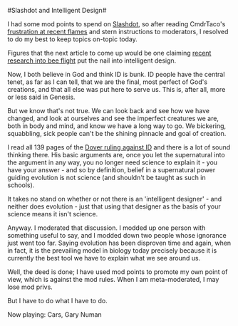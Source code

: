 #Slashdot and Intelligent Design#

I had some mod points to spend on [Slashdot](http://slashdot.org), so after reading CmdrTaco's [frustration at recent flames](http://slashdot.org/article.pl?sid=06/01/10/1440240&tid=124) and stern instructions to moderators, I resolved to do my best to keep topics on-topic today.

Figures that the next article to come up would be one claiming [recent research into bee flight](http://science.slashdot.org/article.pl?sid=06/01/10/1950222&tid=14) put the nail into intelligent design.

Now, I both believe in God and think ID is bunk. ID people have the central tenet, as far as I can tell, that we are the final, most perfect of God's creations, and that all else was put here to serve us. This is, after all, more or less said in Genesis.

But we know that's not true. We can look back and see how we have changed, and look at ourselves and see the imperfect creatures we are, both in body and mind, and know we have a long way to go. We bickering, squabbling, sick people can't be the shining pinnacle and goal of creation.

I read all 139 pages of the [Dover ruling against ID](http://www.pamd.uscourts.gov/kitzmiller/kitzmiller_342.pdf) and there is a lot of sound thinking there. His basic arguments are, once you let the supernatural into the argument in any way, you no longer need science to explain it - you have your answer - and so by definition, belief in a supernatural power guiding evolution is not science (and shouldn't be taught as such in schools).

It takes no stand on whether or not there is an 'intelligent designer' - and neither does evolution - just that using that designer as the basis of your science means it isn't science.

Anyway. I moderated that discussion. I modded up one person with something useful to say, and I modded down two people whose ignorance just went too far. Saying evolution has been disproven time and again, when in fact, it is the prevailing model in biology today precisely because it is currently the best tool we have to explain what we see around us.

Well, the deed is done; I have used mod points to promote my own point of view, which is against the mod rules. When I am meta-moderated, I may lose mod privs.

But I have to do what I have to do.

Now playing: Cars, Gary Numan
